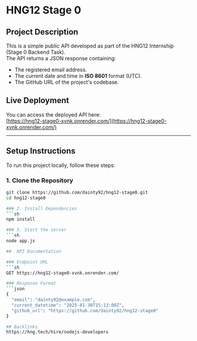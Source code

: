 # HNG12 Stage 0

## Project Description
This is a simple public API developed as part of the HNG12 Internship (Stage 0 Backend Task).  
The API returns a JSON response containing:  
- The registered email address.  
- The current date and time in **ISO 8601** format (UTC).  
- The GitHub URL of the project's codebase.  

##  Live Deployment  
You can access the deployed API here:  
[https://hng12-stage0-xvnk.onrender.com/](https://hng12-stage0-xvnk.onrender.com/)  

---

##  Setup Instructions  
To run this project locally, follow these steps:

### 1. Clone the Repository  
```sh
git clone https://github.com/dainty92/hng12-stage0.git
cd hng12-stage0

### 2. Install Dependencies
```sh
npm install

### 3. Start the server
```sh
node app.js

##  API Documentation

### Endpoint URL
```sh
GET https://hng12-stage0-xvnk.onrender.com/

### Response Format
```json
{
  "email": "dainty92@example.com",
  "current_datetime": "2025-01-30T15:13:00Z",
  "github_url": "https://github.com/dainty92/hng12-stage0"
}

## Backlinks
https://hng.tech/hire/nodejs-developers